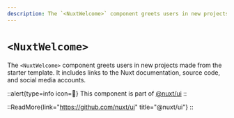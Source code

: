 ```yaml
---
description: The `<NuxtWelcome>` component greets users in new projects made from the starter template.
---
```


# `<NuxtWelcome>`

The `<NuxtWelcome>` component greets users in new projects made from the starter template. It includes links to the Nuxt documentation, source code, and social media accounts.

::alert{type=info icon=🔎}
This component is part of [@nuxt/ui](https://github.com/nuxt/ui)
::


::ReadMore{link="https://github.com/nuxt/ui" title="@nuxt/ui"}
::
